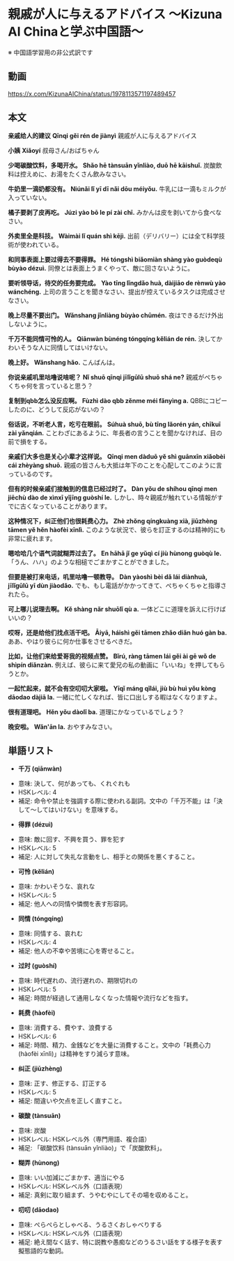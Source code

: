 # 親戚が人に与えるアドバイス 〜Kizuna AI Chinaと学ぶ中国語〜
※ 中国語学習用の非公式訳です

## 動画
https://x.com/KizunaAIChina/status/1978113571197489457

## 本文

**亲戚给人的建议**
**Qīnqi gěi rén de jiànyì**
親戚が人に与えるアドバイス

**小姨**
**Xiǎoyí**
叔母さん/おばちゃん

**少喝碳酸饮料，多喝开水。**
**Shǎo hē tànsuān yǐnliào, duō hē kāishuǐ.**
炭酸飲料は控えめに、お湯をたくさん飲みなさい。

**牛奶里一滴奶都没有。**
**Niúnǎi lǐ yī dī nǎi dōu méiyǒu.**
牛乳には一滴もミルクが入っていない。

**橘子要剥了皮再吃。**
**Júzi yào bō le pí zài chī.**
みかんは皮を剥いてから食べなさい。

**外卖里全是科技。**
**Wàimài lǐ quán shì kējì.**
出前（デリバリー）には全て科学技術が使われている。

**和同事表面上要过得去不要得罪。**
**Hé tóngshì biǎomiàn shàng yào guòdeqù bùyào dézuì.**
同僚とは表面上うまくやって、敵に回さないように。

**要听领导话，待交的任务要完成。**
**Yào tīng lǐngdǎo huà, dàijiāo de rènwù yào wánchéng.**
上司の言うことを聞きなさい、提出が控えているタスクは完成させなさい。

**晚上尽量不要出门。**
**Wǎnshang jǐnliàng bùyào chūmén.**
夜はできるだけ外出しないように。

**千万不能同情可怜的人。**
**Qiānwàn bùnéng tóngqíng kělián de rén.**
決してかわいそうな人に同情してはいけない。

**晚上好。**
**Wǎnshang hǎo.**
こんばんは。

**你说亲戚叽里咕噜说啥呢？**
**Nǐ shuō qīnqi jīlǐgūlū shuō shá ne?**
親戚がぺちゃくちゃ何を言っていると思う？

**复制到qbb怎么没反应啊。**
**Fùzhì dào qbb zěnme méi fǎnyìng a.**
QBBにコピーしたのに、どうして反応がないの？

**俗话说，不听老人言，吃亏在眼前。**
**Súhuà shuō, bù tīng lǎorén yán, chīkuī zài yǎnqián.**
ことわざにあるように、年長者の言うことを聞かなければ、目の前で損をする。

**亲戚们大多也是关心小辈才这样说。**
**Qīnqi men dàduō yě shì guānxīn xiǎobèi cái zhèyàng shuō.**
親戚の皆さんも大抵は年下のことを心配してこのように言っているのです。

**但有的时候亲戚们接触到的信息已经过时了。**
**Dàn yǒu de shíhou qīnqi men jiēchù dào de xìnxī yǐjīng guòshí le.**
しかし、時々親戚が触れている情報がすでに古くなっていることがあります。

**这种情况下，纠正他们也很耗费心力。**
**Zhè zhǒng qíngkuàng xià, jiūzhèng tāmen yě hěn hàofèi xīnlì.**
このような状況で、彼らを訂正するのは精神的にも非常に疲れます。

**嗯哈哈几个语气词就糊弄过去了。**
**En hāhā jǐ ge yǔqì cí jiù hùnong guòqù le.**
「うん、ハハ」のような相槌でごまかすことができました。

**但要是被打来电话，叽里咕噜一顿教导。**
**Dàn yàoshì bèi dǎ lái diànhuà, jīlǐgūlū yī dùn jiàodǎo.**
でも、もし電話がかかってきて、ぺちゃくちゃと指導されたら。

**可上哪儿说理去啊。**
**Kě shàng nǎr shuōlǐ qù a.**
一体どこに道理を訴えに行けばいいの？

**哎呀，还是给他们找点活干吧。**
**Āiyā, háishì gěi tāmen zhǎo diǎn huó gàn ba.**
ああ、やはり彼らに何か仕事をさせるべきだ。

**比如，让他们来给爱哥我的视频点赞。**
**Bǐrú, ràng tāmen lái gěi ài gē wǒ de shìpín diǎnzàn.**
例えば、彼らに来て愛兄の私の動画に「いいね」を押してもらうとか。

**一起忙起来，就不会有空叨叨大家啦。**
**Yīqǐ máng qǐlái, jiù bù huì yǒu kòng dāodao dàjiā la.**
一緒に忙しくなれば、皆に口出しする暇はなくなりますよ。

**很有道理吧。**
**Hěn yǒu dàolǐ ba.**
道理にかなっているでしょう？

**晚安啦。**
**Wǎn'ān la.**
おやすみなさい。

## 単語リスト

* **千万 (qiānwàn)**
- 意味: 決して、何があっても、くれぐれも
- HSKレベル: 4
- 補足: 命令や禁止を強調する際に使われる副詞。文中の「千万不能」は「決して〜してはいけない」を意味する。

* **得罪 (dézuì)**
- 意味: 敵に回す、不興を買う、罪を犯す
- HSKレベル: 5
- 補足: 人に対して失礼な言動をし、相手との関係を悪くすること。

* **可怜 (kělián)**
- 意味: かわいそうな、哀れな
- HSKレベル: 5
- 補足: 他人への同情や憐憫を表す形容詞。

* **同情 (tóngqíng)**
- 意味: 同情する、哀れむ
- HSKレベル: 4
- 補足: 他人の不幸や苦境に心を寄せること。

* **过时 (guòshí)**
- 意味: 時代遅れの、流行遅れの、期限切れの
- HSKレベル: 5
- 補足: 時間が経過して通用しなくなった情報や流行などを指す。

* **耗费 (hàofèi)**
- 意味: 消費する、費やす、浪費する
- HSKレベル: 6
- 補足: 時間、精力、金銭などを大量に消費すること。文中の「耗费心力 (hàofèi xīnlì)」は精神をすり減らす意味。

* **纠正 (jiūzhèng)**
- 意味: 正す、修正する、訂正する
- HSKレベル: 5
- 補足: 間違いや欠点を正しく直すこと。

* **碳酸 (tànsuān)**
- 意味: 炭酸
- HSKレベル: HSKレベル外（専門用語、複合語）
- 補足: 「碳酸饮料 (tànsuān yǐnliào)」で「炭酸飲料」。

* **糊弄 (hùnong)**
- 意味: いい加減にごまかす、適当にやる
- HSKレベル: HSKレベル外（口語表現）
- 補足: 真剣に取り組まず、うやむやにしてその場を収めること。

* **叨叨 (dāodao)**
- 意味: ぺらぺらとしゃべる、うるさくおしゃべりする
- HSKレベル: HSKレベル外（口語表現）
- 補足: 絶え間なく話す、特に説教や愚痴などのうるさい話をする様子を表す擬態語的な動詞。
